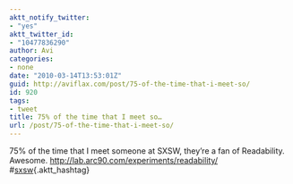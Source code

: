 ```yaml
---
aktt_notify_twitter:
- "yes"
aktt_twitter_id:
- "10477836290"
author: Avi
categories:
- none
date: "2010-03-14T13:53:01Z"
guid: http://aviflax.com/post/75-of-the-time-that-i-meet-so/
id: 920
tags:
- tweet
title: 75% of the time that I meet so…
url: /post/75-of-the-time-that-i-meet-so/
---
```

75% of the time that I meet someone at SXSW, they&#8217;re a fan of Readability. Awesome. <a href="http://lab.arc90.com/experiments/readability/" rel="nofollow">http://lab.arc90.com/experiments/readability/</a> #[sxsw](http://search.twitter.com/search?q=%23sxsw){.aktt_hashtag}